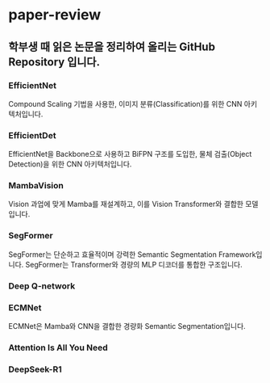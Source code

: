 # paper-review

## 학부생 때 읽은 논문을 정리하여 올리는 GitHub Repository 입니다.

### EfficientNet
Compound Scaling 기법을 사용한, 이미지 분류(Classification)를 위한 CNN 아키텍처입니다.

### EfficientDet
EfficientNet을 Backbone으로 사용하고 BiFPN 구조를 도입한, 물체 검출(Object Detection)을 위한 CNN 아키텍처입니다.

### MambaVision
Vision 과업에 맞게 Mamba를 재설계하고, 이를 Vision Transformer와 결합한 모델입니다.

### SegFormer
SegFormer는 단순하고 효율적이며 강력한 Semantic Segmentation Framework입니다. SegFormer는 Transformer와 경량의 MLP 디코더를 통합한 구조입니다.

### Deep Q-network

### ECMNet
ECMNet은 Mamba와 CNN을 결합한 경량화 Semantic Segmentation입니다.

### Attention Is All You Need

### DeepSeek-R1
